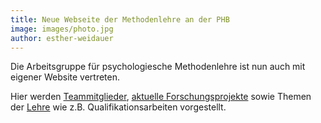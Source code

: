 ```yaml
---
title: Neue Webseite der Methodenlehre an der PHB
image: images/photo.jpg
author: esther-weidauer
---
```


Die Arbeitsgruppe für psychologiesche Methodenlehre ist nun auch mit eigener Website vertreten.

Hier werden [Teammitglieder](/team/), [aktuelle Forschungsprojekte](/forschung/) sowie Themen der [Lehre](/lehre/) wie z.B. Qualifikationsarbeiten vorgestellt.